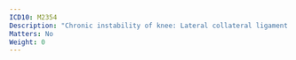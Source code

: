 ```yaml
---
ICD10: M2354
Description: "Chronic instability of knee: Lateral collateral ligament or Anterior horn of lateral meniscus"
Matters: No
Weight: 0
---
```

